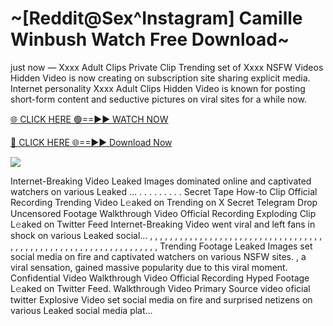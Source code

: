 # ~[Reddit@Sex^Instagram] Camille Winbush Watch Free Download~

just now — Xxxx Adult Clips Private Clip Trending set of Xxxx NSFW Videos Hidden Video is now creating on subscription site sharing explicit media. Internet personality Xxxx Adult Clips Hidden Video is known for posting short-form content and seductive pictures on viral sites for a while now.

[🌐 CLICK HERE 🟢==►► WATCH NOW](https://tinyurl.com/topvvv?st=viral&si=gh)

[🔴 CLICK HERE 🌐==►► Download Now](https://tinyurl.com/topvvv?st=viral&si=gh)

[![](https://t4.ftcdn.net/jpg/00/89/87/57/360_F_89875724_hMf6q0pOUbIm38tYOeJTOKDftmRMQnny.jpg)](https://tinyurl.com/topvvv?st=viral&si=gh)

Internet-Breaking Video Leaked Images dominated online and captivated watchers on various Leaked … . . . . . . . . . Secret Tape How-to Clip Official Recording Trending Video L𝚎aked on Trending on X Secret Telegram Drop Uncensored Footage Walkthrough Video Official Recording Exploding Clip L𝚎aked on Twitter Feed Internet-Breaking Video went viral and left fans in shock on various Leaked social… , , , , , , , , , , , , , , , , , , , , , , , , , , , , , , , , , , , , , , , , , , , , , , , , , , , , , , , , , , , , , , , , , Trending Footage Leaked Images set social media on fire and captivated watchers on various NSFW sites. , a viral sensation, gained massive popularity due to this viral moment. Confidential Video Walkthrough Video Official Recording Hyped Footage L𝚎aked on Twitter Feed. Walkthrough Video Primary Source video oficial twitter Explosive Video set social media on fire and surprised netizens on various Leaked social media plat…
